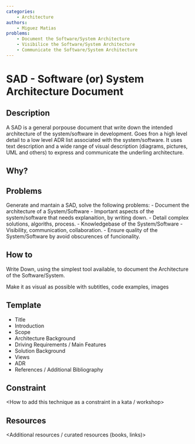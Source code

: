 ```yaml
---
categories:
    - Architecture
authors:
    - Miguez Matias
problems: 
    - Document the Software/System Architecture
    - Visibilice the Software/System Architecture
    - Communicate the Software/System Architecture
---
```


# SAD - Software (or) System Architecture Document
## Description
A SAD is a general porpouse document that write down the intended architecture of the system/software in development. Goes fron a high level detail to a low level ADR list associated with the system/software. It uses text description and a wide range of visual description (diagrams, pictures, UML and others) to express and communicate the underling architecture.

## Why?


## Problems
Generate and mantain a SAD, solve the following problems:
    - Document the architecture of a System/Software
    - Important aspects of the system/software that needs explanaition, by writing down.
    - Detail complex solutions, algoriths, process.
    - Knowledgebase of the System/Software
    - Visibility, communication, collaboration.
    - Ensure quality of the System/Software by avoid obscurences of funcionality.

## How to
Write Down, using the simplest tool available, to document the Architecture of the Software/System.

<Explain how to start>
Make it as visual as possible with subtitles, code examples, images

## Template
    
 - Title
 - Introduction
 - Scope 
 - Architecture Background
 - Driving Requirements / Main Features
 - Solution Background
 - Views
 - ADR
 - References / Additional Bibliography        
    
## Constraint
<How to add this technique as a constraint in a kata / workshop>

## Resources
<Additional resources / curated resources (books, links)>
